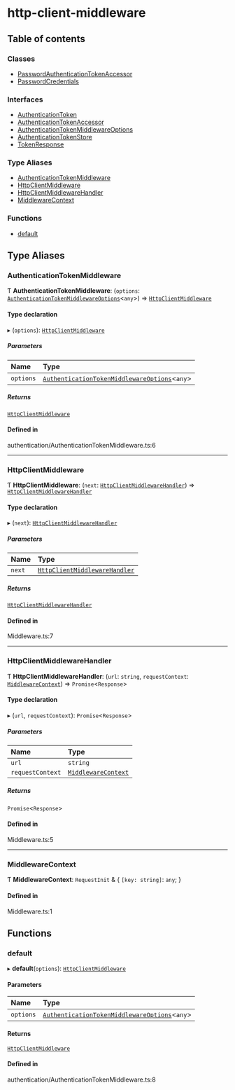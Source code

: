 # http-client-middleware

## Table of contents

### Classes

- [PasswordAuthenticationTokenAccessor](../wiki/PasswordAuthenticationTokenAccessor)
- [PasswordCredentials](../wiki/PasswordCredentials)

### Interfaces

- [AuthenticationToken](../wiki/AuthenticationToken)
- [AuthenticationTokenAccessor](../wiki/AuthenticationTokenAccessor)
- [AuthenticationTokenMiddlewareOptions](../wiki/AuthenticationTokenMiddlewareOptions)
- [AuthenticationTokenStore](../wiki/AuthenticationTokenStore)
- [TokenResponse](../wiki/TokenResponse)

### Type Aliases

- [AuthenticationTokenMiddleware](../wiki/Exports#authenticationtokenmiddleware)
- [HttpClientMiddleware](../wiki/Exports#httpclientmiddleware)
- [HttpClientMiddlewareHandler](../wiki/Exports#httpclientmiddlewarehandler)
- [MiddlewareContext](../wiki/Exports#middlewarecontext)

### Functions

- [default](../wiki/Exports#default)

## Type Aliases

### AuthenticationTokenMiddleware

Ƭ **AuthenticationTokenMiddleware**: (`options`: [`AuthenticationTokenMiddlewareOptions`](../wiki/AuthenticationTokenMiddlewareOptions)<`any`\>) => [`HttpClientMiddleware`](../wiki/Exports#httpclientmiddleware)

#### Type declaration

▸ (`options`): [`HttpClientMiddleware`](../wiki/Exports#httpclientmiddleware)

##### Parameters

| Name | Type |
| :------ | :------ |
| `options` | [`AuthenticationTokenMiddlewareOptions`](../wiki/AuthenticationTokenMiddlewareOptions)<`any`\> |

##### Returns

[`HttpClientMiddleware`](../wiki/Exports#httpclientmiddleware)

#### Defined in

authentication/AuthenticationTokenMiddleware.ts:6

___

### HttpClientMiddleware

Ƭ **HttpClientMiddleware**: (`next`: [`HttpClientMiddlewareHandler`](../wiki/Exports#httpclientmiddlewarehandler)) => [`HttpClientMiddlewareHandler`](../wiki/Exports#httpclientmiddlewarehandler)

#### Type declaration

▸ (`next`): [`HttpClientMiddlewareHandler`](../wiki/Exports#httpclientmiddlewarehandler)

##### Parameters

| Name | Type |
| :------ | :------ |
| `next` | [`HttpClientMiddlewareHandler`](../wiki/Exports#httpclientmiddlewarehandler) |

##### Returns

[`HttpClientMiddlewareHandler`](../wiki/Exports#httpclientmiddlewarehandler)

#### Defined in

Middleware.ts:7

___

### HttpClientMiddlewareHandler

Ƭ **HttpClientMiddlewareHandler**: (`url`: `string`, `requestContext`: [`MiddlewareContext`](../wiki/Exports#middlewarecontext)) => `Promise`<`Response`\>

#### Type declaration

▸ (`url`, `requestContext`): `Promise`<`Response`\>

##### Parameters

| Name | Type |
| :------ | :------ |
| `url` | `string` |
| `requestContext` | [`MiddlewareContext`](../wiki/Exports#middlewarecontext) |

##### Returns

`Promise`<`Response`\>

#### Defined in

Middleware.ts:5

___

### MiddlewareContext

Ƭ **MiddlewareContext**: `RequestInit` & { `[key: string]`: `any`;  }

#### Defined in

Middleware.ts:1

## Functions

### default

▸ **default**(`options`): [`HttpClientMiddleware`](../wiki/Exports#httpclientmiddleware)

#### Parameters

| Name | Type |
| :------ | :------ |
| `options` | [`AuthenticationTokenMiddlewareOptions`](../wiki/AuthenticationTokenMiddlewareOptions)<`any`\> |

#### Returns

[`HttpClientMiddleware`](../wiki/Exports#httpclientmiddleware)

#### Defined in

authentication/AuthenticationTokenMiddleware.ts:8
